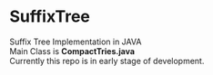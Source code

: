 # SuffixTree
Suffix Tree Implementation in JAVA<br>
Main Class is <b>CompactTries.java</b><br>
Currently this repo is in early stage of development.
